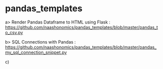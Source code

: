 # pandas_templates

a> Render Pandas Dataframe to HTML using Flask : https://github.com/naashonomics/pandas_templates/blob/master/pandas_to_csv.py

b> SQL Connections with Pandas : https://github.com/naashonomics/pandas_templates/blob/master/pandas_my_sql_connection_snippet.py 

c)

